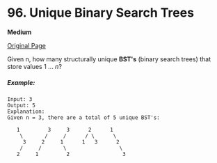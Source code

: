 # 96. Unique Binary Search Trees

**Medium**

[Original Page](https://leetcode.com/problems/unique-binary-search-trees/)

Given n, how many structurally unique __BST's__ (binary search trees) that store values 1 ... _n_?

##### Example:
```
Input: 3
Output: 5
Explanation:
Given n = 3, there are a total of 5 unique BST's:

   1         3     3      2      1
    \       /     /      / \      \
     3     2     1      1   3      2
    /     /       \                 \
   2     1         2                 3
```

